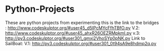 # Python-Projects
These are python projects from experimenting
this is the link to the bridges :   http://www.codeskulptor.org/#user45_d5IPcMYcFfhTBfO.py
V.2: http://www.codeskulptor.org/#user45_ahxR26OEZRMpkmI.py
v.3: http://py3.codeskulptor.org/#user301_gmxj2VhoSYp0pNK.py
Link to SailBoat:
V.1:  http://py3.codeskulptor.org/#user301_0t94sA9e8hdmp2q.py
